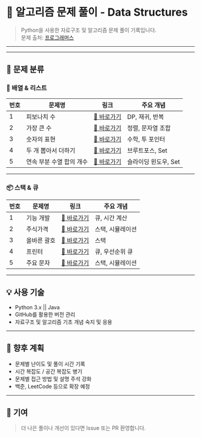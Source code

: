 # 📘 알고리즘 문제 풀이 - Data Structures

> Python을 사용한 자료구조 및 알고리즘 문제 풀이 기록입니다.  
> 문제 출처: [프로그래머스](https://programmers.co.kr)

---



---

## 📌 문제 분류

### 🧮 배열 & 리스트

| 번호 | 문제명 | 링크 | 주요 개념 |
|------|--------|------|------------|
| 1 | 피보나치 수 | [🔗 바로가기](https://programmers.co.kr/learn/courses/30/lessons/12945) | DP, 재귀, 반복 |
| 2 | 가장 큰 수 | [🔗 바로가기](https://programmers.co.kr/learn/courses/30/lessons/42746) | 정렬, 문자열 조합 |
| 3 | 숫자의 표현 | [🔗 바로가기](https://programmers.co.kr/learn/courses/30/lessons/12924) | 수학, 투 포인터 |
| 4 | 두 개 뽑아서 더하기 | [🔗 바로가기](https://programmers.co.kr/learn/courses/30/lessons/68644) | 브루트포스, Set |
| 5 | 연속 부분 수열 합의 개수 | [🔗 바로가기](https://programmers.co.kr/learn/courses/30/lessons/43162) | 슬라이딩 윈도우, Set |

---

### 📦 스택 & 큐

| 번호 | 문제명 | 링크 | 주요 개념 |
|------|--------|------|------------|
| 1 | 기능 개발 | [🔗 바로가기](https://programmers.co.kr/learn/courses/30/lessons/42586) | 큐, 시간 계산 |
| 2 | 주식가격 | [🔗 바로가기](https://programmers.co.kr/learn/courses/30/lessons/42584) | 스택, 시뮬레이션 |
| 3 | 올바른 괄호 | [🔗 바로가기](https://programmers.co.kr/learn/courses/30/lessons/42587) | 스택 |
| 4 | 프린터 | [🔗 바로가기](https://programmers.co.kr/learn/courses/30/lessons/42587) | 큐, 우선순위 큐 |
| 5 | 주요 문자 | [🔗 바로가기](https://programmers.co.kr/learn/courses/30/lessons/42588) | 스택, 시뮬레이션 |

---

## 💡 사용 기술

- Python 3.x || Java
- GitHub를 활용한 버전 관리
- 자료구조 및 알고리즘 기초 개념 숙지 및 응용

---

## 🔮 향후 계획

- 문제별 난이도 및 풀이 시간 기록
- 시간 복잡도 / 공간 복잡도 병기
- 문제별 접근 방법 및 설명 주석 강화
- 백준, LeetCode 등으로 확장 예정

---

## 🙌 기여

> 더 나은 풀이나 개선이 있다면 Issue 또는 PR 환영합니다.
